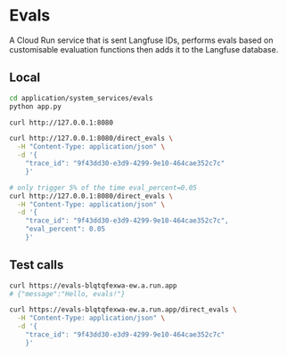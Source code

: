 # Evals

A Cloud Run service that is sent Langfuse IDs, performs evals based on customisable evaluation functions then adds it to the Langfuse database.

## Local

```sh
cd application/system_services/evals 
python app.py
```

```sh
curl http://127.0.0.1:8080

curl http://127.0.0.1:8080/direct_evals \
  -H "Content-Type: application/json" \
  -d '{
    "trace_id": "9f43dd30-e3d9-4299-9e10-464cae352c7c"
    }'

# only trigger 5% of the time eval_percent=0.05
curl http://127.0.0.1:8080/direct_evals \
  -H "Content-Type: application/json" \
  -d '{
    "trace_id": "9f43dd30-e3d9-4299-9e10-464cae352c7c",
    "eval_percent": 0.05
    }'
```

## Test calls

```sh
curl https://evals-blqtqfexwa-ew.a.run.app
# {"message":"Hello, evals!"}

curl https://evals-blqtqfexwa-ew.a.run.app/direct_evals \
  -H "Content-Type: application/json" \
  -d '{
    "trace_id": "9f43dd30-e3d9-4299-9e10-464cae352c7c"
    }'
```